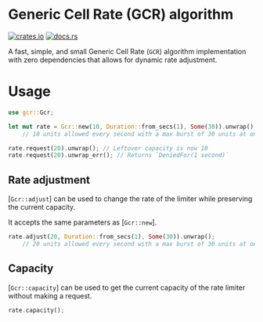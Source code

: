 # Generic Cell Rate (GCR) algorithm
[![crates.io](https://img.shields.io/crates/v/gcr)](https://crates.io/crates/gcr)
[![docs.rs](https://img.shields.io/docsrs/gcr)](https://docs.rs/gcr)

A fast, simple, and small Generic Cell Rate (`GCR`) algorithm implementation with zero dependencies
that allows for dynamic rate adjustment.

# Usage

```rust
use gcr::Gcr;

let mut rate = Gcr::new(10, Duration::from_secs(1), Some(30)).unwrap();
    // 10 units allowed every second with a max burst of 30 units at once

rate.request(20).unwrap(); // Leftover capacity is now 10
rate.request(20).unwrap_err(); // Returns `DeniedFor(1 second)`
```

## Rate adjustment

[`Gcr::adjust`] can be used to change the rate of the limiter while preserving the current capacity.

It accepts the same parameters as [`Gcr::new`].

```rust
rate.adjust(20, Duration::from_secs(1), Some(30)).unwrap();
    // 20 units allowed every second with a max burst of 30 units at once
```

## Capacity

[`Gcr::capacity`] can be used to get the current capacity of the rate limiter without making a request.

```rust
rate.capacity();
```